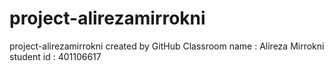 # project-alirezamirrokni
project-alirezamirrokni created by GitHub Classroom
name : Alireza Mirrokni 
student id : 401106617
